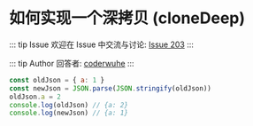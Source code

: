 # 如何实现一个深拷贝 (cloneDeep)



::: tip Issue 
 欢迎在 Issue 中交流与讨论: [Issue 203](https://github.com/shfshanyue/Daily-Question/issues/203) 
:::

::: tip Author 
回答者: [coderwuhe](https://github.com/coderwuhe) 
:::

```js
const oldJson = { a: 1 }
const newJson = JSON.parse(JSON.stringify(oldJson))
oldJson.a = 2
console.log(oldJson) // {a: 2}
console.log(newJson) // {a: 1}
```